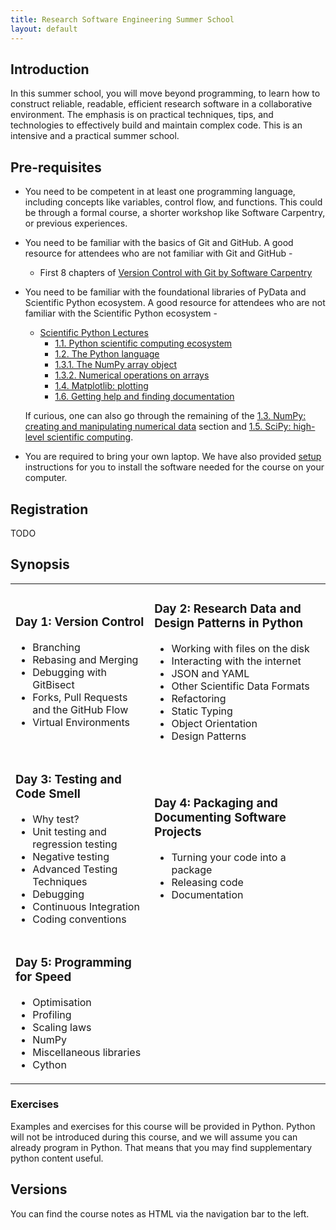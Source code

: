 ```yaml
---
title: Research Software Engineering Summer School
layout: default
---
```


## Introduction

In this summer school, you will move beyond programming, to learn how to construct reliable, readable,
efficient research software in a collaborative environment. The emphasis is on practical techniques,
tips, and technologies to effectively build and maintain complex code.
This is an intensive and a practical summer school.

## Pre-requisites

* You need to be competent in at least one programming language, including concepts like variables, control flow, and functions. This could be through a formal course, a shorter workshop like Software Carpentry, or previous experiences.

* You need to be familiar with the basics of Git and GitHub. A good resource for attendees who are not familiar with Git and GitHub -
  * First 8 chapters of [Version Control with Git by Software Carpentry](https://swcarpentry.github.io/git-novice/)

* You need to be familiar with the foundational libraries of PyData and Scientific Python ecosystem. A good resource for attendees who are not familiar with the Scientific Python ecosystem -
   * [Scientific Python Lectures](https://lectures.scientific-python.org)
      * [1.1. Python scientific computing ecosystem](https://lectures.scientific-python.org/intro/intro.html)
      * [1.2. The Python language](https://lectures.scientific-python.org/intro/language/python_language.html)
      * [1.3.1. The NumPy array object](https://lectures.scientific-python.org/intro/numpy/array_object.html)
      * [1.3.2. Numerical operations on arrays](https://lectures.scientific-python.org/intro/numpy/operations.html)
      * [1.4. Matplotlib: plotting](https://lectures.scientific-python.org/intro/matplotlib/index.html)
      * [1.6. Getting help and finding documentation](https://lectures.scientific-python.org/intro/help/help.html)
   
   If curious, one can also go through the remaining of the [1.3. NumPy: creating and manipulating numerical data](https://lectures.scientific-python.org/intro/numpy/index.html) section and [1.5. SciPy: high-level scientific computing](https://lectures.scientific-python.org/intro/scipy/index.html).
* You are required to bring your own laptop. We have also provided [setup](session99) instructions for you to install the software needed for the course on your computer.

## Registration

TODO

## Synopsis

<table>
 <tbody>
  <tr>
   <td>
<h3>Day 1: Version Control</h3>
<ul>
<li>Branching</li>
<li>Rebasing and Merging</li>
<li>Debugging with GitBisect</li>
<li>Forks, Pull Requests and the GitHub Flow</li>
<li>Virtual Environments</li>
</ul>
   </td>
   <td>
<h3>Day 2: Research Data and Design Patterns in Python</h3>
<ul>
<li>Working with files on the disk</li>
<li>Interacting with the internet</li>
<li>JSON and YAML</li>
<li>Other Scientific Data Formats</li>
<li>Refactoring</li>
<li>Static Typing</li>
<li>Object Orientation</li>
<li>Design Patterns</li>
</ul>
   </td>
  </tr>
  <tr>
<td>
<h3>Day 3: Testing and Code Smell</h3>
<ul>
<li>Why test?</li>
<li>Unit testing and regression testing</li>
<li>Negative testing</li>
<li>Advanced Testing Techniques</li>
<li>Debugging</li>
<li>Continuous Integration</li>
<li>Coding conventions</li>
</ul>
   </td>
   <td>
<h3>Day 4: Packaging and Documenting Software Projects</h3>
<ul>
<li>Turning your code into a package</li>
<li>Releasing code</li>
<li>Documentation</li>
</ul>
   </td>
  </tr>
  <tr>
   <td>
<h3>Day 5: Programming for Speed</h3>
<ul>
<li>Optimisation</li>
<li>Profiling</li>
<li>Scaling laws</li>
<li>NumPy</li>
<li>Miscellaneous libraries</li>
<li>Cython</li>
 </ul>
   </td>
  </tr>
 </tbody>
</table>

### Exercises

Examples and exercises for this course will be provided in Python.
Python will not be introduced during this course, and we will assume you can already
program in Python. That means that you may find supplementary python content useful.


## Versions

You can find the course notes as HTML via the navigation bar to the left.
